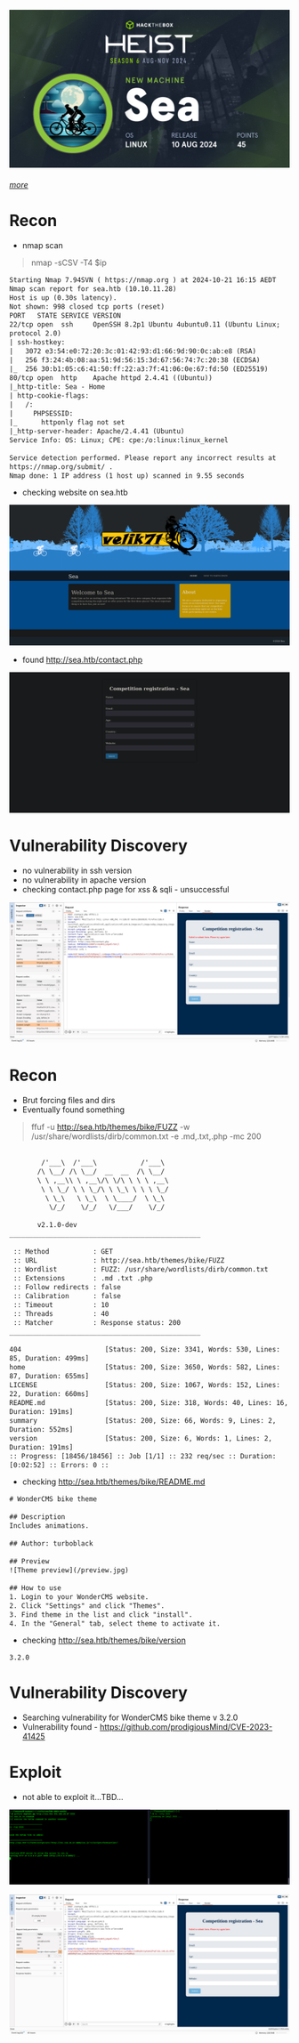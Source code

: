 ![](Pasted%20image%2020241021160851.png)
###### [more](https://app.hackthebox.com/machines/Sea)

# Recon

- nmap scan

> nmap -sCSV -T4 $ip
```
Starting Nmap 7.94SVN ( https://nmap.org ) at 2024-10-21 16:15 AEDT
Nmap scan report for sea.htb (10.10.11.28)
Host is up (0.30s latency).
Not shown: 998 closed tcp ports (reset)
PORT   STATE SERVICE VERSION
22/tcp open  ssh     OpenSSH 8.2p1 Ubuntu 4ubuntu0.11 (Ubuntu Linux; protocol 2.0)
| ssh-hostkey: 
|   3072 e3:54:e0:72:20:3c:01:42:93:d1:66:9d:90:0c:ab:e8 (RSA)
|   256 f3:24:4b:08:aa:51:9d:56:15:3d:67:56:74:7c:20:38 (ECDSA)
|_  256 30:b1:05:c6:41:50:ff:22:a3:7f:41:06:0e:67:fd:50 (ED25519)
80/tcp open  http    Apache httpd 2.4.41 ((Ubuntu))
|_http-title: Sea - Home
| http-cookie-flags: 
|   /: 
|     PHPSESSID: 
|_      httponly flag not set
|_http-server-header: Apache/2.4.41 (Ubuntu)
Service Info: OS: Linux; CPE: cpe:/o:linux:linux_kernel

Service detection performed. Please report any incorrect results at https://nmap.org/submit/ .
Nmap done: 1 IP address (1 host up) scanned in 9.55 seconds
```

- checking website on sea.htb

![](Pasted%20image%2020241021172556.png)

- found http://sea.htb/contact.php

![](Pasted%20image%2020241021172620.png)

# Vulnerability Discovery

- no vulnerability in ssh version
- no vulnerability in apache version
- checking contact.php page for xss & sqli - unsuccessful

![](Pasted%20image%2020241021172808.png)

# Recon 

- Brut forcing files and dirs
- Eventually found something

> ffuf -u http://sea.htb/themes/bike/FUZZ -w /usr/share/wordlists/dirb/common.txt -e .md,.txt,.php -mc 200

```

        /'___\  /'___\           /'___\       
       /\ \__/ /\ \__/  __  __  /\ \__/       
       \ \ ,__\\ \ ,__\/\ \/\ \ \ \ ,__\      
        \ \ \_/ \ \ \_/\ \ \_\ \ \ \ \_/      
         \ \_\   \ \_\  \ \____/  \ \_\       
          \/_/    \/_/   \/___/    \/_/       

       v2.1.0-dev
________________________________________________

 :: Method           : GET
 :: URL              : http://sea.htb/themes/bike/FUZZ
 :: Wordlist         : FUZZ: /usr/share/wordlists/dirb/common.txt
 :: Extensions       : .md .txt .php 
 :: Follow redirects : false
 :: Calibration      : false
 :: Timeout          : 10
 :: Threads          : 40
 :: Matcher          : Response status: 200
________________________________________________

404                     [Status: 200, Size: 3341, Words: 530, Lines: 85, Duration: 499ms]
home                    [Status: 200, Size: 3650, Words: 582, Lines: 87, Duration: 655ms]
LICENSE                 [Status: 200, Size: 1067, Words: 152, Lines: 22, Duration: 660ms]
README.md               [Status: 200, Size: 318, Words: 40, Lines: 16, Duration: 191ms]
summary                 [Status: 200, Size: 66, Words: 9, Lines: 2, Duration: 552ms]
version                 [Status: 200, Size: 6, Words: 1, Lines: 2, Duration: 191ms]
:: Progress: [18456/18456] :: Job [1/1] :: 232 req/sec :: Duration: [0:02:52] :: Errors: 0 ::
```

- checking  http://sea.htb/themes/bike/README.md

```
# WonderCMS bike theme

## Description
Includes animations.

## Author: turboblack

## Preview
![Theme preview](/preview.jpg)

## How to use
1. Login to your WonderCMS website.
2. Click "Settings" and click "Themes".
3. Find theme in the list and click "install".
4. In the "General" tab, select theme to activate it.
```

- checking http://sea.htb/themes/bike/version

```
3.2.0
```

# Vulnerability Discovery

- Searching vulnerability for WonderCMS bike theme v 3.2.0 
- Vulnerability found - https://github.com/prodigiousMind/CVE-2023-41425

# Exploit

- not able to exploit it...TBD...

![](Pasted%20image%2020241021181807.png)

![](Pasted%20image%2020241021181729.png)